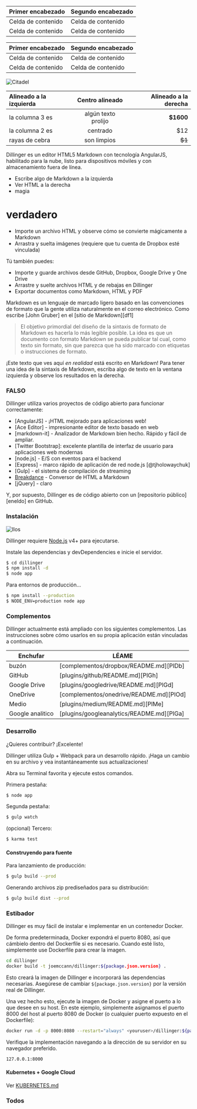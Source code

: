 Primer encabezado | Segundo encabezado
--- | ---
Celda de contenido | Celda de contenido
Celda de contenido | Celda de contenido

Primer encabezado | Segundo encabezado
--- | ---
Celda de contenido | Celda de contenido
Celda de contenido | Celda de contenido

![Citadel](https://vignette.wikia.nocookie.net/masseffect/images/d/d7/MassEffect2Citadel.jpg/revision/latest?cb=20100721191415)

Alineado a la izquierda | Centro alineado | Alineado a la derecha
:-- | :-: | --:
la columna 3 es | algún texto prolijo | **$1600**
la columna 2 es | centrado | $12
rayas de cebra | son limpios | ~~$1~~

Dillinger es un editor HTML5 Markdown con tecnología AngularJS, habilitado para la nube, listo para dispositivos móviles y con almacenamiento fuera de línea.

- Escribe algo de Markdown a la izquierda
- Ver HTML a la derecha
- magia

# verdadero

- Importe un archivo HTML y observe cómo se convierte mágicamente a Markdown
- Arrastra y suelta imágenes (requiere que tu cuenta de Dropbox esté vinculada)

Tú también puedes:

- Importe y guarde archivos desde GitHub, Dropbox, Google Drive y One Drive
- Arrastre y suelte archivos HTML y de rebajas en Dillinger
- Exportar documentos como Markdown, HTML y PDF

Markdown es un lenguaje de marcado ligero basado en las convenciones de formato que la gente utiliza naturalmente en el correo electrónico. Como escribe [John Gruber] en el [sitio de Markdown][df1]

> El objetivo primordial del diseño de la sintaxis de formato de Markdown es hacerla lo más legible posible. La idea es que un documento con formato Markdown se pueda publicar tal cual, como texto sin formato, sin que parezca que ha sido marcado con etiquetas o instrucciones de formato.

¡Este texto que ves aquí *en realidad* está escrito en Markdown! Para tener una idea de la sintaxis de Markdown, escriba algo de texto en la ventana izquierda y observe los resultados en la derecha.

### FALSO

Dillinger utiliza varios proyectos de código abierto para funcionar correctamente:

- [AngularJS] - ¡HTML mejorado para aplicaciones web!
- [Ace Editor] - impresionante editor de texto basado en web
- [markdown-it] - Analizador de Markdown bien hecho. Rápido y fácil de ampliar.
- [Twitter Bootstrap]: excelente plantilla de interfaz de usuario para aplicaciones web modernas
- [node.js] - E/S con eventos para el backend
- [Express] - marco rápido de aplicación de red node.js [@tjholowaychuk]
- [Gulp] - el sistema de compilación de streaming
- [Breakdance](https://breakdance.github.io/breakdance/) - Conversor de HTML a Markdown
- [jQuery] - claro

Y, por supuesto, Dillinger es de código abierto con un [repositorio público][eneldo] en GitHub.

### Instalación

![Ilos](https://lh3.googleusercontent.com/proxy/DDV8a7sLIWurhJtW8Ego9bq-JlwpfFFoR0tkLJQKKYXEXoWHB6ZUP5jGKD2VcYt3z1QVsgcn6L3GoU1ns8m9fvi3U51GzddA70ZUMHgzHvjl4-i7YOJY9cShBPrfjUhMQhxaJ97WFBp612XmjMXVGypfGkiBarN4PWxhiHkiYYNW7HGbtTpOcyt9GQ4Q23C2noxLTWFXZMcQZhRpQA_qzu2n6_H6CPViBnhSHpEl4JZAPaGCSJqgZg)

Dillinger requiere [Node.js](https://nodejs.org/) v4+ para ejecutarse.

Instale las dependencias y devDependencies e inicie el servidor.

```sh
$ cd dillinger
$ npm install -d
$ node app
```

Para entornos de producción...

```sh
$ npm install --production
$ NODE_ENV=production node app
```

### Complementos

Dillinger actualmente está ampliado con los siguientes complementos. Las instrucciones sobre cómo usarlos en su propia aplicación están vinculadas a continuación.

Enchufar | LÉAME
--- | ---
buzón | [complementos/dropbox/README.md][PlDb]
GitHub | [plugins/github/README.md][PlGh]
Google Drive | [plugins/googledrive/README.md][PlGd]
OneDrive | [complementos/onedrive/README.md][PlOd]
Medio | [plugins/medium/README.md][PlMe]
Google analitico | [plugins/googleanalytics/README.md][PlGa]

### Desarrollo

¿Quieres contribuir? ¡Excelente!

Dillinger utiliza Gulp + Webpack para un desarrollo rápido. ¡Haga un cambio en su archivo y vea instantáneamente sus actualizaciones!

Abra su Terminal favorita y ejecute estos comandos.

Primera pestaña:

```sh
$ node app
```

Segunda pestaña:

```sh
$ gulp watch
```

(opcional) Tercero:

```sh
$ karma test
```

#### Construyendo para fuente

Para lanzamiento de producción:

```sh
$ gulp build --prod
```

Generando archivos zip prediseñados para su distribución:

```sh
$ gulp build dist --prod
```

### Estibador

Dillinger es muy fácil de instalar e implementar en un contenedor Docker.

De forma predeterminada, Docker expondrá el puerto 8080, así que cámbielo dentro del Dockerfile si es necesario. Cuando esté listo, simplemente use Dockerfile para crear la imagen.

```sh
cd dillinger
docker build -t joemccann/dillinger:${package.json.version} .
```

Esto creará la imagen de Dillinger e incorporará las dependencias necesarias. Asegúrese de cambiar `${package.json.version}` por la versión real de Dillinger.

Una vez hecho esto, ejecute la imagen de Docker y asigne el puerto a lo que desee en su host. En este ejemplo, simplemente asignamos el puerto 8000 del host al puerto 8080 de Docker (o cualquier puerto expuesto en el Dockerfile):

```sh
docker run -d -p 8000:8080 --restart="always" <youruser>/dillinger:${package.json.version}
```

Verifique la implementación navegando a la dirección de su servidor en su navegador preferido.

```sh
127.0.0.1:8000
```

#### Kubernetes + Google Cloud

Ver [KUBERNETES.md](https://github.com/joemccann/dillinger/blob/master/KUBERNETES.md)

### Todos
